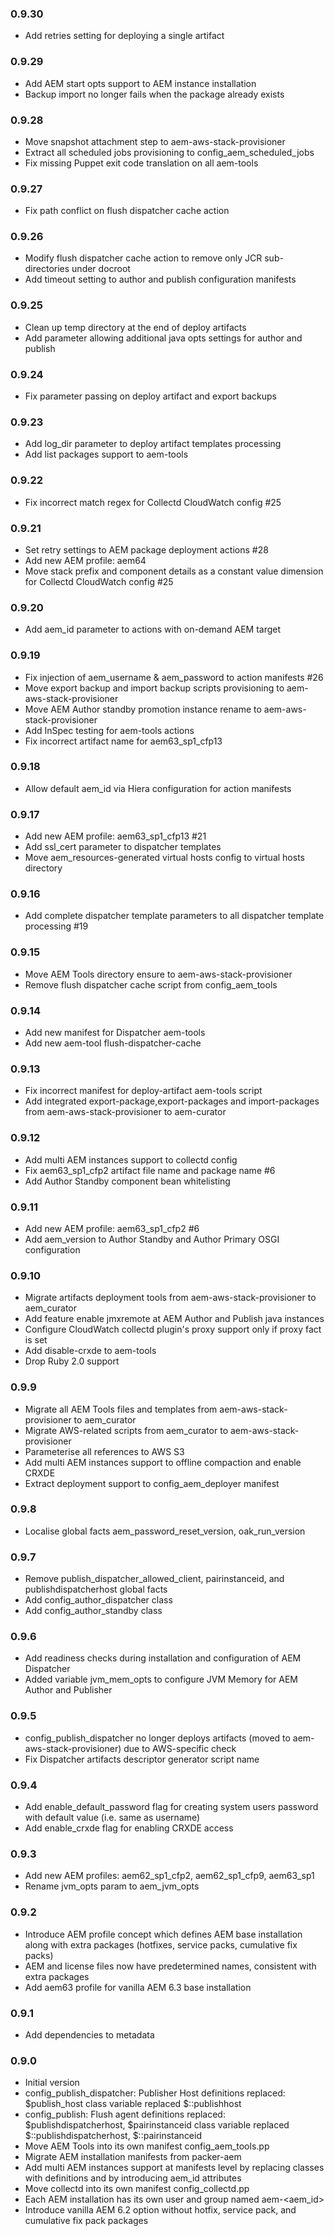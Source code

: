### 0.9.30
* Add retries setting for deploying a single artifact

### 0.9.29
* Add AEM start opts support to AEM instance installation
* Backup import no longer fails when the package already exists

### 0.9.28
* Move snapshot attachment step to aem-aws-stack-provisioner
* Extract all scheduled jobs provisioning to config_aem_scheduled_jobs
* Fix missing Puppet exit code translation on all aem-tools

### 0.9.27
* Fix path conflict on flush dispatcher cache action

### 0.9.26
* Modify flush dispatcher cache action to remove only JCR sub-directories under docroot
* Add timeout setting to author and publish configuration manifests

### 0.9.25
* Clean up temp directory at the end of deploy artifacts
* Add parameter allowing additional java opts settings for author and publish

### 0.9.24
* Fix parameter passing on deploy artifact and export backups

### 0.9.23
* Add log_dir parameter to deploy artifact templates processing
* Add list packages support to aem-tools

### 0.9.22
* Fix incorrect match regex for Collectd CloudWatch config #25

### 0.9.21
* Set retry settings to AEM package deployment actions #28
* Add new AEM profile: aem64
* Move stack prefix and component details as a constant value dimension for Collectd CloudWatch config #25

### 0.9.20
* Add aem_id parameter to actions with on-demand AEM target

### 0.9.19
* Fix injection of aem_username & aem_password to action manifests #26
* Move export backup and import backup scripts provisioning to aem-aws-stack-provisioner
* Move AEM Author standby promotion instance rename to aem-aws-stack-provisioner
* Add InSpec testing for aem-tools actions
* Fix incorrect artifact name for aem63_sp1_cfp13

### 0.9.18
* Allow default aem_id via Hiera configuration for action manifests

### 0.9.17
* Add new AEM profile: aem63_sp1_cfp13 #21
* Add ssl_cert parameter to dispatcher templates
* Move aem_resources-generated virtual hosts config to virtual hosts directory

### 0.9.16
* Add complete dispatcher template parameters to all dispatcher template processing #19

### 0.9.15
* Move AEM Tools directory ensure to aem-aws-stack-provisioner
* Remove flush dispatcher cache script from config_aem_tools

### 0.9.14
* Add new manifest for Dispatcher aem-tools
* Add new aem-tool flush-dispatcher-cache

### 0.9.13
* Fix incorrect manifest for deploy-artifact aem-tools script
* Add integrated export-package,export-packages and import-packages from aem-aws-stack-provisioner to aem-curator

### 0.9.12
* Add multi AEM instances support to collectd config
* Fix aem63_sp1_cfp2 artifact file name and package name #6
* Add Author Standby component bean whitelisting

### 0.9.11
* Add new AEM profile: aem63_sp1_cfp2 #6
* Add aem_version to Author Standby and Author Primary OSGI configuration

### 0.9.10
* Migrate artifacts deployment tools from aem-aws-stack-provisioner to aem_curator
* Add feature enable jmxremote at AEM Author and Publish java instances
* Configure CloudWatch collectd plugin's proxy support only if proxy fact is set
* Add disable-crxde to aem-tools
* Drop Ruby 2.0 support

### 0.9.9
* Migrate all AEM Tools files and templates from aem-aws-stack-provisioner to aem_curator
* Migrate AWS-related scripts from aem_curator to aem-aws-stack-provisioner
* Parameterise all references to AWS S3
* Add multi AEM instances support to offline compaction and enable CRXDE
* Extract deployment support to config_aem_deployer manifest

### 0.9.8
* Localise global facts aem_password_reset_version, oak_run_version

### 0.9.7
* Remove publish_dispatcher_allowed_client, pairinstanceid, and publishdispatcherhost global facts
* Add config_author_dispatcher class
* Add config_author_standby class

### 0.9.6
* Add readiness checks during installation and configuration of AEM Dispatcher
* Added variable jvm_mem_opts to configure JVM Memory for AEM Author and Publisher

### 0.9.5
* config_publish_dispatcher no longer deploys artifacts (moved to aem-aws-stack-provisioner) due to AWS-specific check
* Fix Dispatcher artifacts descriptor generator script name

### 0.9.4
* Add enable_default_password flag for creating system users password with default value (i.e. same as username)
* Add enable_crxde flag for enabling CRXDE access

### 0.9.3
* Add new AEM profiles: aem62_sp1_cfp2, aem62_sp1_cfp9, aem63_sp1
* Rename jvm_opts param to aem_jvm_opts

### 0.9.2
* Introduce AEM profile concept which defines AEM base installation along with extra packages (hotfixes, service packs, cumulative fix packs)
* AEM and license files now have predetermined names, consistent with extra packages
* Add aem63 profile for vanilla AEM 6.3 base installation

### 0.9.1
* Add dependencies to metadata

### 0.9.0
* Initial version
* config_publish_dispatcher: Publisher Host definitions replaced: $publish_host class variable replaced $::publishhost
* config_publish: Flush agent definitions replaced: $publishdispatcherhost, $pairinstanceid class variable replaced $::publishdispatcherhost, $::pairinstanceid
* Move AEM Tools into its own manifest config_aem_tools.pp
* Migrate AEM installation manifests from packer-aem
* Add multi AEM instances support at manifests level by replacing classes with definitions and by introducing aem_id attributes
* Move collectd into its own manifest config_collectd.pp
* Each AEM installation has its own user and group named aem-<aem_id>
* Introduce vanilla AEM 6.2 option without hotfix, service pack, and cumulative fix pack packages
